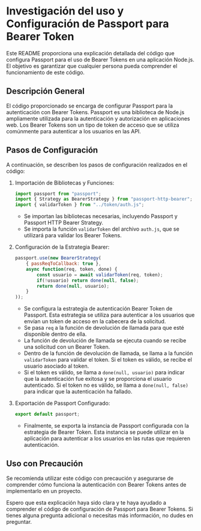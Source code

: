 # Investigación del uso y Configuración de Passport para Bearer Token

Este README proporciona una explicación detallada del código que configura Passport para el uso de Bearer Tokens en una aplicación Node.js. El objetivo es garantizar que cualquier persona pueda comprender el funcionamiento de este código.

## Descripción General

El código proporcionado se encarga de configurar Passport para la autenticación con Bearer Tokens. Passport es una biblioteca de Node.js ampliamente utilizada para la autenticación y autorización en aplicaciones web. Los Bearer Tokens son un tipo de token de acceso que se utiliza comúnmente para autenticar a los usuarios en las API.

## Pasos de Configuración

A continuación, se describen los pasos de configuración realizados en el código:

1. Importación de Bibliotecas y Funciones:

   ```javascript
   import passport from "passport";
   import { Strategy as BearerStrategy } from "passport-http-bearer";
   import { validarToken } from "../token/auth.js";
   ```

   - Se importan las bibliotecas necesarias, incluyendo Passport y Passport HTTP Bearer Strategy.
   - Se importa la función `validarToken` del archivo `auth.js`, que se utilizará para validar los Bearer Tokens.

2. Configuración de la Estrategia Bearer:

   ```javascript
   passport.use(new BearerStrategy(
       { passReqToCallback: true },
       async function(req, token, done) {
           const usuario = await validarToken(req, token);
           if(!usuario) return done(null, false);
           return done(null, usuario);
       }
   ));
   ```

   - Se configura la estrategia de autenticación Bearer Token de Passport. Esta estrategia se utiliza para autenticar a los usuarios que envían un token de acceso en la cabecera de la solicitud.
   - Se pasa `req` a la función de devolución de llamada para que esté disponible dentro de ella.
   - La función de devolución de llamada se ejecuta cuando se recibe una solicitud con un Bearer Token.
   - Dentro de la función de devolución de llamada, se llama a la función `validarToken` para validar el token. Si el token es válido, se recibe el usuario asociado al token.
   - Si el token es válido, se llama a `done(null, usuario)` para indicar que la autenticación fue exitosa y se proporciona el usuario autenticado. Si el token no es válido, se llama a `done(null, false)` para indicar que la autenticación ha fallado.

3. Exportación de Passport Configurado:

   ```javascript
   export default passport;
   ```

   - Finalmente, se exporta la instancia de Passport configurada con la estrategia de Bearer Token. Esta instancia se puede utilizar en la aplicación para autenticar a los usuarios en las rutas que requieren autenticación.

## Uso con Precaución

Se recomienda utilizar este código con precaución y asegurarse de comprender cómo funciona la autenticación con Bearer Tokens antes de implementarlo en un proyecto.

Espero que esta explicación haya sido clara y te haya ayudado a comprender el código de configuración de Passport para Bearer Tokens. Si tienes alguna pregunta adicional o necesitas más información, no dudes en preguntar.